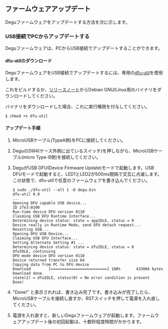 ## ファームウェアアップデート

Deguファームウェアをアップデートする方法を次に示します。

### USB接続でPCからアップデートする

Deguファームウェアは、PCからUSB接続でアップデートすることができます。

#### dfu-utilのダウンロード

DeguファームウェアをUSB接続でアップデートするには、専用の[dfu-util](https://github.com/open-degu/dfu-util)を使用します。

これをビルドするか、[リリースノート](https://github.com/open-degu/dfu-util/releases)からDebian GNU/Linux用のバイナリをダウンロードしてください。

バイナリをダウンロードした場合、これに実行権限を付与してください。

```
$ chmod +x dfu-util
```

#### アップデート手順

1. MicroUSBケーブル(TypeA側)をPCに接続してください。

1. DeguのSW4(ケース外側に出ているスイッチ)を押しながら、MicroUSBケーブル(micro Type-B側)を接続してください。

1. DeguがUSB DFU(Device Firmware Update)モードで起動します。USB DFUモードで起動すると、LED1とLED2が500ms間隔で交互に点滅します。この状態で、dfu-utilで任意のファームウェアを書き込んでください。

    ```
    $ sudo ./dfu-util --alt 1 -D degu.bin
    dfu-util 0.9  
    ...
    Opening DFU capable USB device...
    ID 2fe3:0100
    Run-time device DFU version 0110
    Claiming USB DFU Runtime Interface...
    Determining device status: state = appIDLE, status = 0
    Device really in Runtime Mode, send DFU detach request...
    Resetting USB...
    Opening DFU USB Device...
    Claiming USB DFU Interface...
    Setting Alternate Setting #1 ...
    Determining device status: state = dfuIDLE, status = 0
    dfuIDLE, continuing
    DFU mode device DFU version 0110
    Device returned transfer size 64
    Copying data from PC to DFU device
    Download        [=========================] 100%       433004 bytes
    Download done.
    state(2) = dfuIDLE, status(0) = No error condition is present
    Done!
    ```

1. "Done!" と表示されれば、書き込み完了です。書き込みが完了したら、MicroUSBケーブルを接続し直すか、RSTスイッチを押して電源を入れ直してください。

1. 電源を入れ直すと、新しいDeguファームウェアが起動します。ファームウェアアップデート後の初回起動は、十数秒程度時間がかかります。
